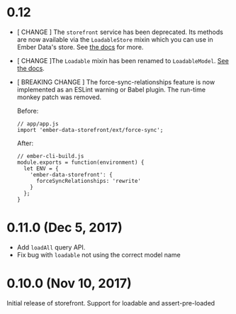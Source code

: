 # 0.12

- [ CHANGE ] The `storefront` service has been deprecated. Its methods are now available via the `LoadableStore` mixin which you can use in Ember Data's store. See [the docs](https://embermap.github.io/ember-data-storefront/docs/api/LoadableStore-0.11.1+40effca7) for more.

- [ CHANGE ]The `Loadable` mixin has been renamed to `LoadableModel`. [See the docs](https://embermap.github.io/ember-data-storefront/docs/api/LoadableModel-0.11.1+40effca7).

- [ BREAKING CHANGE ] The force-sync-relationships feature is now implemented as an ESLint warning or Babel plugin. The run-time monkey patch was removed.

    Before:

    ```
    // app/app.js
    import 'ember-data-storefront/ext/force-sync';
    ```

    After:

    ```
    // ember-cli-build.js
    module.exports = function(environment) {
      let ENV = {
        'ember-data-storefront': {
          forceSyncRelationships: 'rewrite'
        }
      };
    }
    ```

# 0.11.0 (Dec 5, 2017)

- Add `loadAll` query API.
- Fix bug with `loadable` not using the correct model name

# 0.10.0 (Nov 10, 2017)

Initial release of storefront. Support for loadable and assert-pre-loaded
